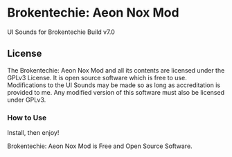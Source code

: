 # Brokentechie: Aeon Nox Mod
UI Sounds for Brokentechie Build v7.0

## License
The Brokentechie: Aeon Nox Mod and all its contents are licensed under the GPLv3 License. It is open source software which is free to use. Modifications to the UI Sounds may be made so as long as accreditation is provided to me. Any modified version of this software must also be licensed under GPLv3.

### How to Use
Install, then enjoy!

Brokentechie: Aeon Nox Mod is Free and Open Source Software.


